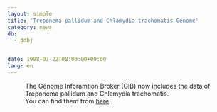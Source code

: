 ```yaml
---
layout: simple
title: 'Treponema pallidum and Chlamydia trachomatis Genome'
category: news
db:
  - ddbj


date: 1998-07-22T00:00:00+09:00
lang: en
---
```


<dd>The Genome Inforamtion Broker (GIB) now includes the data of Treponema pallidum and Chlamydia trachomatis.<br>
<dd>You can find them from <a href="/services/past-services-e.html#gib">here</a>.</dd>
</dd>
